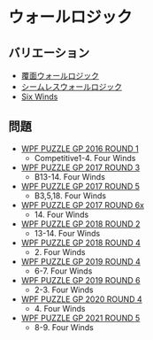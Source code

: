 # ウォールロジック

## バリエーション
- [覆面ウォールロジック](fourwinds-encoded.md)
- [シームレスウォールロジック](fourwinds-toroidal.md)
- [Six Winds](sixwinds.md)

## 問題
- [WPF PUZZLE GP 2016 ROUND 1](../questions/wpfpgp2016-1.md)
	- Competitive1-4. Four Winds
- [WPF PUZZLE GP 2017 ROUND 3](../questions/wpfpgp2017-3.md)
	- B13-14. Four Winds
- [WPF PUZZLE GP 2017 ROUND 5](../questions/wpfpgp2017-5.md)
	- B3,5,18. Four Winds
- [WPF PUZZLE GP 2017 ROUND 6x](../questions/wpfpgp2017-6x.md)
	- 14\. Four Winds
- [WPF PUZZLE GP 2018 ROUND 2](../questions/wpfpgp2018-2.md)
	- 13-14. Four Winds
- [WPF PUZZLE GP 2018 ROUND 4](../questions/wpfpgp2018-4.md)
	- 2\. Four Winds
- [WPF PUZZLE GP 2019 ROUND 4](../questions/wpfpgp2019-4.md)
	- 6-7. Four Winds
- [WPF PUZZLE GP 2019 ROUND 6](../questions/wpfpgp2019-6.md)
	- 2-3. Four Winds
- [WPF PUZZLE GP 2020 ROUND 4](../questions/wpfpgp2020-4.md)
	- 4\. Four Winds
- [WPF PUZZLE GP 2021 ROUND 5](../questions/wpfpgp2021-5.md)
	- 8-9. Four Winds
